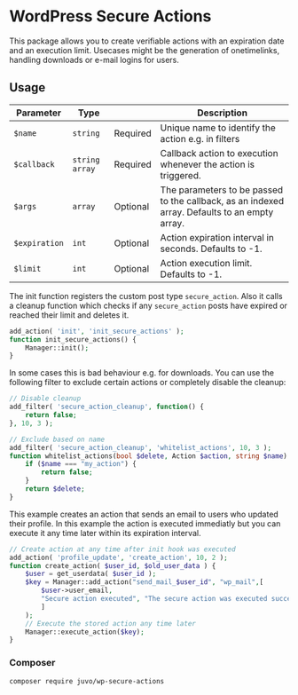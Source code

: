 # WordPress Secure Actions

This package allows you to create verifiable actions with an expiration date and an execution limit. Usecases might be
the generation of onetimelinks, handling downloads or e-mail logins for users.

## Usage

| Parameter | Type | | Description
|---|---|---|---|
| `$name`| `string` | Required | Unique name to identify the action e.g. in filters |
| `$callback`| `string` `array` | Required | Callback action to execution whenever the action is triggered. |
| `$args` | `array` | Optional| The parameters to be passed to the callback, as an indexed array. Defaults to an empty array. |
| `$expiration` | `int` | Optional| Action expiration interval in seconds. Defaults to -1. |
| `$limit` | `int` | Optional | Action execution limit. Defaults to -1. |

The init function registers the custom post type `secure_action`. Also it calls a cleanup function which checks if
any `secure_action` posts have expired or reached their limit and deletes it.

```php
add_action( 'init', 'init_secure_actions' );  
function init_secure_actions() {  
    Manager::init();  
}
``` 

In some cases this is bad behaviour e.g. for downloads. You can use the following filter to exclude certain actions or
completely disable the cleanup:
```php
// Disable cleanup
add_filter( 'secure_action_cleanup', function() {
    return false;
}, 10, 3 );

// Exclude based on name
add_filter( 'secure_action_cleanup', 'whitelist_actions', 10, 3 );  
function whitelist_actions(bool $delete, Action $action, string $name) {  
    if ($name === "my_action") {
        return false;
    }
    return $delete;
} 
``` 

This example creates an action that sends an email to users who updated their profile. In this example the action is executed immediatly but you can execute it any time later within its expiration interval.
```php
// Create action at any time after init hook was executed  
add_action( 'profile_update', 'create_action', 10, 2 );  
function create_action( $user_id, $old_user_data ) { 
    $user = get_userdata( $user_id ); 
    $key = Manager::add_action("send_mail_$user_id", "wp_mail",[
        $user->user_email,  
        "Secure action executed", "The secure action was executed successfully." 
        ]
    );     
    // Execute the stored action any time later  
    Manager::execute_action($key);  
}  
```  

### Composer
```sh
composer require juvo/wp-secure-actions
```